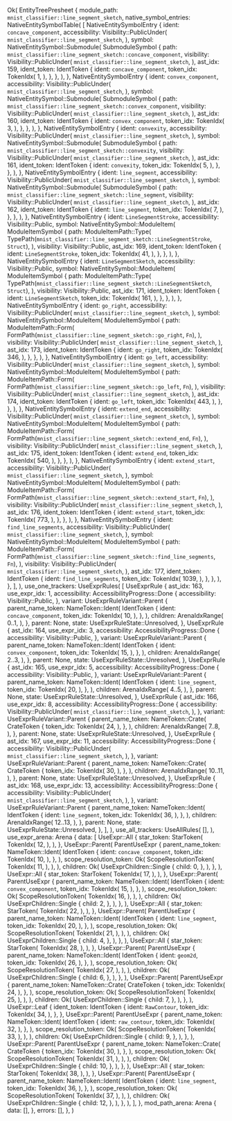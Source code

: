 Ok(
    EntityTreePresheet {
        module_path: `mnist_classifier::line_segment_sketch`,
        native_symbol_entries: NativeEntitySymbolTable(
            [
                NativeEntitySymbolEntry {
                    ident: `concave_component`,
                    accessibility: Visibility::PublicUnder(
                        `mnist_classifier::line_segment_sketch`,
                    ),
                    symbol: NativeEntitySymbol::Submodule(
                        SubmoduleSymbol {
                            path: `mnist_classifier::line_segment_sketch::concave_component`,
                            visibility: Visibility::PublicUnder(
                                `mnist_classifier::line_segment_sketch`,
                            ),
                            ast_idx: 159,
                            ident_token: IdentToken {
                                ident: `concave_component`,
                                token_idx: TokenIdx(
                                    1,
                                ),
                            },
                        },
                    ),
                },
                NativeEntitySymbolEntry {
                    ident: `convex_component`,
                    accessibility: Visibility::PublicUnder(
                        `mnist_classifier::line_segment_sketch`,
                    ),
                    symbol: NativeEntitySymbol::Submodule(
                        SubmoduleSymbol {
                            path: `mnist_classifier::line_segment_sketch::convex_component`,
                            visibility: Visibility::PublicUnder(
                                `mnist_classifier::line_segment_sketch`,
                            ),
                            ast_idx: 160,
                            ident_token: IdentToken {
                                ident: `convex_component`,
                                token_idx: TokenIdx(
                                    3,
                                ),
                            },
                        },
                    ),
                },
                NativeEntitySymbolEntry {
                    ident: `convexity`,
                    accessibility: Visibility::PublicUnder(
                        `mnist_classifier::line_segment_sketch`,
                    ),
                    symbol: NativeEntitySymbol::Submodule(
                        SubmoduleSymbol {
                            path: `mnist_classifier::line_segment_sketch::convexity`,
                            visibility: Visibility::PublicUnder(
                                `mnist_classifier::line_segment_sketch`,
                            ),
                            ast_idx: 161,
                            ident_token: IdentToken {
                                ident: `convexity`,
                                token_idx: TokenIdx(
                                    5,
                                ),
                            },
                        },
                    ),
                },
                NativeEntitySymbolEntry {
                    ident: `line_segment`,
                    accessibility: Visibility::PublicUnder(
                        `mnist_classifier::line_segment_sketch`,
                    ),
                    symbol: NativeEntitySymbol::Submodule(
                        SubmoduleSymbol {
                            path: `mnist_classifier::line_segment_sketch::line_segment`,
                            visibility: Visibility::PublicUnder(
                                `mnist_classifier::line_segment_sketch`,
                            ),
                            ast_idx: 162,
                            ident_token: IdentToken {
                                ident: `line_segment`,
                                token_idx: TokenIdx(
                                    7,
                                ),
                            },
                        },
                    ),
                },
                NativeEntitySymbolEntry {
                    ident: `LineSegmentStroke`,
                    accessibility: Visibility::Public,
                    symbol: NativeEntitySymbol::ModuleItem(
                        ModuleItemSymbol {
                            path: ModuleItemPath::Type(
                                TypePath(`mnist_classifier::line_segment_sketch::LineSegmentStroke`, `Struct`),
                            ),
                            visibility: Visibility::Public,
                            ast_idx: 169,
                            ident_token: IdentToken {
                                ident: `LineSegmentStroke`,
                                token_idx: TokenIdx(
                                    41,
                                ),
                            },
                        },
                    ),
                },
                NativeEntitySymbolEntry {
                    ident: `LineSegmentSketch`,
                    accessibility: Visibility::Public,
                    symbol: NativeEntitySymbol::ModuleItem(
                        ModuleItemSymbol {
                            path: ModuleItemPath::Type(
                                TypePath(`mnist_classifier::line_segment_sketch::LineSegmentSketch`, `Struct`),
                            ),
                            visibility: Visibility::Public,
                            ast_idx: 171,
                            ident_token: IdentToken {
                                ident: `LineSegmentSketch`,
                                token_idx: TokenIdx(
                                    161,
                                ),
                            },
                        },
                    ),
                },
                NativeEntitySymbolEntry {
                    ident: `go_right`,
                    accessibility: Visibility::PublicUnder(
                        `mnist_classifier::line_segment_sketch`,
                    ),
                    symbol: NativeEntitySymbol::ModuleItem(
                        ModuleItemSymbol {
                            path: ModuleItemPath::Form(
                                FormPath(`mnist_classifier::line_segment_sketch::go_right`, `Fn`),
                            ),
                            visibility: Visibility::PublicUnder(
                                `mnist_classifier::line_segment_sketch`,
                            ),
                            ast_idx: 173,
                            ident_token: IdentToken {
                                ident: `go_right`,
                                token_idx: TokenIdx(
                                    346,
                                ),
                            },
                        },
                    ),
                },
                NativeEntitySymbolEntry {
                    ident: `go_left`,
                    accessibility: Visibility::PublicUnder(
                        `mnist_classifier::line_segment_sketch`,
                    ),
                    symbol: NativeEntitySymbol::ModuleItem(
                        ModuleItemSymbol {
                            path: ModuleItemPath::Form(
                                FormPath(`mnist_classifier::line_segment_sketch::go_left`, `Fn`),
                            ),
                            visibility: Visibility::PublicUnder(
                                `mnist_classifier::line_segment_sketch`,
                            ),
                            ast_idx: 174,
                            ident_token: IdentToken {
                                ident: `go_left`,
                                token_idx: TokenIdx(
                                    443,
                                ),
                            },
                        },
                    ),
                },
                NativeEntitySymbolEntry {
                    ident: `extend_end`,
                    accessibility: Visibility::PublicUnder(
                        `mnist_classifier::line_segment_sketch`,
                    ),
                    symbol: NativeEntitySymbol::ModuleItem(
                        ModuleItemSymbol {
                            path: ModuleItemPath::Form(
                                FormPath(`mnist_classifier::line_segment_sketch::extend_end`, `Fn`),
                            ),
                            visibility: Visibility::PublicUnder(
                                `mnist_classifier::line_segment_sketch`,
                            ),
                            ast_idx: 175,
                            ident_token: IdentToken {
                                ident: `extend_end`,
                                token_idx: TokenIdx(
                                    540,
                                ),
                            },
                        },
                    ),
                },
                NativeEntitySymbolEntry {
                    ident: `extend_start`,
                    accessibility: Visibility::PublicUnder(
                        `mnist_classifier::line_segment_sketch`,
                    ),
                    symbol: NativeEntitySymbol::ModuleItem(
                        ModuleItemSymbol {
                            path: ModuleItemPath::Form(
                                FormPath(`mnist_classifier::line_segment_sketch::extend_start`, `Fn`),
                            ),
                            visibility: Visibility::PublicUnder(
                                `mnist_classifier::line_segment_sketch`,
                            ),
                            ast_idx: 176,
                            ident_token: IdentToken {
                                ident: `extend_start`,
                                token_idx: TokenIdx(
                                    773,
                                ),
                            },
                        },
                    ),
                },
                NativeEntitySymbolEntry {
                    ident: `find_line_segments`,
                    accessibility: Visibility::PublicUnder(
                        `mnist_classifier::line_segment_sketch`,
                    ),
                    symbol: NativeEntitySymbol::ModuleItem(
                        ModuleItemSymbol {
                            path: ModuleItemPath::Form(
                                FormPath(`mnist_classifier::line_segment_sketch::find_line_segments`, `Fn`),
                            ),
                            visibility: Visibility::PublicUnder(
                                `mnist_classifier::line_segment_sketch`,
                            ),
                            ast_idx: 177,
                            ident_token: IdentToken {
                                ident: `find_line_segments`,
                                token_idx: TokenIdx(
                                    1039,
                                ),
                            },
                        },
                    ),
                },
            ],
        ),
        use_one_trackers: UseExprRules(
            [
                UseExprRule {
                    ast_idx: 163,
                    use_expr_idx: 1,
                    accessibility: AccessibilityProgress::Done {
                        accessibility: Visibility::Public,
                    },
                    variant: UseExprRuleVariant::Parent {
                        parent_name_token: NameToken::Ident(
                            IdentToken {
                                ident: `concave_component`,
                                token_idx: TokenIdx(
                                    10,
                                ),
                            },
                        ),
                        children: ArenaIdxRange(
                            0..1,
                        ),
                    },
                    parent: None,
                    state: UseExprRuleState::Unresolved,
                },
                UseExprRule {
                    ast_idx: 164,
                    use_expr_idx: 3,
                    accessibility: AccessibilityProgress::Done {
                        accessibility: Visibility::Public,
                    },
                    variant: UseExprRuleVariant::Parent {
                        parent_name_token: NameToken::Ident(
                            IdentToken {
                                ident: `convex_component`,
                                token_idx: TokenIdx(
                                    15,
                                ),
                            },
                        ),
                        children: ArenaIdxRange(
                            2..3,
                        ),
                    },
                    parent: None,
                    state: UseExprRuleState::Unresolved,
                },
                UseExprRule {
                    ast_idx: 165,
                    use_expr_idx: 5,
                    accessibility: AccessibilityProgress::Done {
                        accessibility: Visibility::Public,
                    },
                    variant: UseExprRuleVariant::Parent {
                        parent_name_token: NameToken::Ident(
                            IdentToken {
                                ident: `line_segment`,
                                token_idx: TokenIdx(
                                    20,
                                ),
                            },
                        ),
                        children: ArenaIdxRange(
                            4..5,
                        ),
                    },
                    parent: None,
                    state: UseExprRuleState::Unresolved,
                },
                UseExprRule {
                    ast_idx: 166,
                    use_expr_idx: 8,
                    accessibility: AccessibilityProgress::Done {
                        accessibility: Visibility::PublicUnder(
                            `mnist_classifier::line_segment_sketch`,
                        ),
                    },
                    variant: UseExprRuleVariant::Parent {
                        parent_name_token: NameToken::Crate(
                            CrateToken {
                                token_idx: TokenIdx(
                                    24,
                                ),
                            },
                        ),
                        children: ArenaIdxRange(
                            7..8,
                        ),
                    },
                    parent: None,
                    state: UseExprRuleState::Unresolved,
                },
                UseExprRule {
                    ast_idx: 167,
                    use_expr_idx: 11,
                    accessibility: AccessibilityProgress::Done {
                        accessibility: Visibility::PublicUnder(
                            `mnist_classifier::line_segment_sketch`,
                        ),
                    },
                    variant: UseExprRuleVariant::Parent {
                        parent_name_token: NameToken::Crate(
                            CrateToken {
                                token_idx: TokenIdx(
                                    30,
                                ),
                            },
                        ),
                        children: ArenaIdxRange(
                            10..11,
                        ),
                    },
                    parent: None,
                    state: UseExprRuleState::Unresolved,
                },
                UseExprRule {
                    ast_idx: 168,
                    use_expr_idx: 13,
                    accessibility: AccessibilityProgress::Done {
                        accessibility: Visibility::PublicUnder(
                            `mnist_classifier::line_segment_sketch`,
                        ),
                    },
                    variant: UseExprRuleVariant::Parent {
                        parent_name_token: NameToken::Ident(
                            IdentToken {
                                ident: `line_segment`,
                                token_idx: TokenIdx(
                                    36,
                                ),
                            },
                        ),
                        children: ArenaIdxRange(
                            12..13,
                        ),
                    },
                    parent: None,
                    state: UseExprRuleState::Unresolved,
                },
            ],
        ),
        use_all_trackers: UseAllRules(
            [],
        ),
        use_expr_arena: Arena {
            data: [
                UseExpr::All {
                    star_token: StarToken(
                        TokenIdx(
                            12,
                        ),
                    ),
                },
                UseExpr::Parent(
                    ParentUseExpr {
                        parent_name_token: NameToken::Ident(
                            IdentToken {
                                ident: `concave_component`,
                                token_idx: TokenIdx(
                                    10,
                                ),
                            },
                        ),
                        scope_resolution_token: Ok(
                            ScopeResolutionToken(
                                TokenIdx(
                                    11,
                                ),
                            ),
                        ),
                        children: Ok(
                            UseExprChildren::Single {
                                child: 0,
                            },
                        ),
                    },
                ),
                UseExpr::All {
                    star_token: StarToken(
                        TokenIdx(
                            17,
                        ),
                    ),
                },
                UseExpr::Parent(
                    ParentUseExpr {
                        parent_name_token: NameToken::Ident(
                            IdentToken {
                                ident: `convex_component`,
                                token_idx: TokenIdx(
                                    15,
                                ),
                            },
                        ),
                        scope_resolution_token: Ok(
                            ScopeResolutionToken(
                                TokenIdx(
                                    16,
                                ),
                            ),
                        ),
                        children: Ok(
                            UseExprChildren::Single {
                                child: 2,
                            },
                        ),
                    },
                ),
                UseExpr::All {
                    star_token: StarToken(
                        TokenIdx(
                            22,
                        ),
                    ),
                },
                UseExpr::Parent(
                    ParentUseExpr {
                        parent_name_token: NameToken::Ident(
                            IdentToken {
                                ident: `line_segment`,
                                token_idx: TokenIdx(
                                    20,
                                ),
                            },
                        ),
                        scope_resolution_token: Ok(
                            ScopeResolutionToken(
                                TokenIdx(
                                    21,
                                ),
                            ),
                        ),
                        children: Ok(
                            UseExprChildren::Single {
                                child: 4,
                            },
                        ),
                    },
                ),
                UseExpr::All {
                    star_token: StarToken(
                        TokenIdx(
                            28,
                        ),
                    ),
                },
                UseExpr::Parent(
                    ParentUseExpr {
                        parent_name_token: NameToken::Ident(
                            IdentToken {
                                ident: `geom2d`,
                                token_idx: TokenIdx(
                                    26,
                                ),
                            },
                        ),
                        scope_resolution_token: Ok(
                            ScopeResolutionToken(
                                TokenIdx(
                                    27,
                                ),
                            ),
                        ),
                        children: Ok(
                            UseExprChildren::Single {
                                child: 6,
                            },
                        ),
                    },
                ),
                UseExpr::Parent(
                    ParentUseExpr {
                        parent_name_token: NameToken::Crate(
                            CrateToken {
                                token_idx: TokenIdx(
                                    24,
                                ),
                            },
                        ),
                        scope_resolution_token: Ok(
                            ScopeResolutionToken(
                                TokenIdx(
                                    25,
                                ),
                            ),
                        ),
                        children: Ok(
                            UseExprChildren::Single {
                                child: 7,
                            },
                        ),
                    },
                ),
                UseExpr::Leaf {
                    ident_token: IdentToken {
                        ident: `RawContour`,
                        token_idx: TokenIdx(
                            34,
                        ),
                    },
                },
                UseExpr::Parent(
                    ParentUseExpr {
                        parent_name_token: NameToken::Ident(
                            IdentToken {
                                ident: `raw_contour`,
                                token_idx: TokenIdx(
                                    32,
                                ),
                            },
                        ),
                        scope_resolution_token: Ok(
                            ScopeResolutionToken(
                                TokenIdx(
                                    33,
                                ),
                            ),
                        ),
                        children: Ok(
                            UseExprChildren::Single {
                                child: 9,
                            },
                        ),
                    },
                ),
                UseExpr::Parent(
                    ParentUseExpr {
                        parent_name_token: NameToken::Crate(
                            CrateToken {
                                token_idx: TokenIdx(
                                    30,
                                ),
                            },
                        ),
                        scope_resolution_token: Ok(
                            ScopeResolutionToken(
                                TokenIdx(
                                    31,
                                ),
                            ),
                        ),
                        children: Ok(
                            UseExprChildren::Single {
                                child: 10,
                            },
                        ),
                    },
                ),
                UseExpr::All {
                    star_token: StarToken(
                        TokenIdx(
                            38,
                        ),
                    ),
                },
                UseExpr::Parent(
                    ParentUseExpr {
                        parent_name_token: NameToken::Ident(
                            IdentToken {
                                ident: `line_segment`,
                                token_idx: TokenIdx(
                                    36,
                                ),
                            },
                        ),
                        scope_resolution_token: Ok(
                            ScopeResolutionToken(
                                TokenIdx(
                                    37,
                                ),
                            ),
                        ),
                        children: Ok(
                            UseExprChildren::Single {
                                child: 12,
                            },
                        ),
                    },
                ),
            ],
        },
        mod_path_arena: Arena {
            data: [],
        },
        errors: [],
    },
)